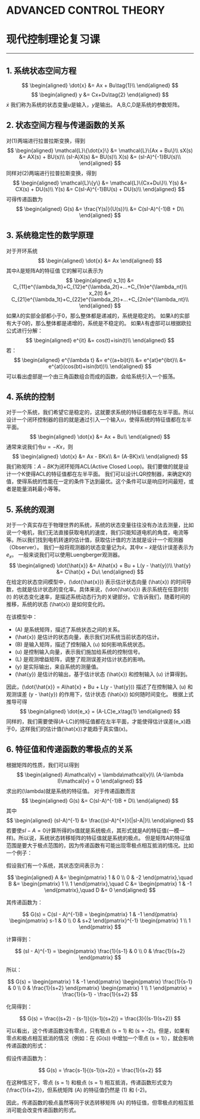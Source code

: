 # ADVANCED CONTROL THEORY 
# 现代控制理论复习课

---
## 1. 系统状态空间方程
$$
\begin{aligned}
\dot{x} &= Ax + Bu\tag{1}\\
\end{aligned}
$$
$$
\begin{aligned}
y &= Cx+Du\tag{2}
\end{aligned}
$$
$\dot{x}$ 我们称为系统的状态变量$u$是输入，$y$是输出。
A,B,C,D是系统的参数矩阵。

## 2. 状态空间方程与传递函数的关系
对(1)两端进行拉普拉斯变换，得到
$$
\begin{aligned}
\mathcal{L}\{\dot{x}\} &= \mathcal{L}\{Ax + Bu\}\\
sX(s) &= AX(s) + BU(s)\\
(sI-A)X(s) &= BU(s)\\
X(s) &= (sI-A)^{-1}BU(s)\\
\end{aligned}
$$
同样对(2)两端进行拉普拉斯变换，得到
$$
\begin{aligned}
\mathcal{L}\{y\} &= \mathcal{L}\{Cx+Du\}\\
Y(s) &= CX(s) + DU(s)\\
Y(s) &= C(sI-A)^{-1}BU(s) + DU(s)\\
\end{aligned}
$$
可得传递函数为
$$
\begin{aligned}
G(s) &= \frac{Y(s)}{U(s)}\\
&= C(sI-A)^{-1}B + D\\
\end{aligned}
$$

## 3. 系统稳定性的数学原理
对于开环系统
$$
\begin{aligned}
\dot{x} &= Ax
\end{aligned}
$$
其中$\lambda$是矩阵A的特征值
它的解可以表示为
$$
\begin{aligned}
x_1(t) &= C_{11}e^{\lambda_1t}+C_{12}e^{\lambda_2t}+...+C_{1n}e^{\lambda_nt}\\
x_2(t) &= C_{21}e^{\lambda_1t}+C_{22}e^{\lambda_2t}+...+C_{2n}e^{\lambda_nt}\\
\end{aligned}
$$
如果$\lambda$的实部全部都小于0，那么整体都是递减的，系统是稳定的。
如果$\lambda$的实部有大于0的，那么整体都是递增的，系统是不稳定的。
如果$\lambda$有虚部可以根据欧拉公式进行分解：
$$
\begin{aligned}
e^{it} &= cos(t)+isin(t)\\
\end{aligned}
$$
若：
$$
\begin{aligned}
e^{\lambda t} &= e^{(a+bi)t}\\
&= e^{at}e^{ibt}\\
&= e^{at}(cos(bt)+isin(bt))\\
\end{aligned}
$$
可以看出虚部是一个由三角函数组合而成的函数，会给系统引入一个振荡。

## 4. 系统的控制
对于一个系统，我们希望它是稳定的，这就要求系统的特征值都在左半平面。所以设计一个闭环控制器的目的就是通过引入一个输入$u$，使得系统的特征值都在左半平面。
$$
\begin{aligned}
\dot{x} &= Ax + Bu\\
\end{aligned}
$$
通常来说我们令$u=-Kx$，则
$$
\begin{aligned}
\dot{x} &= Ax - BKx\\
&= (A-BK)x\\
\end{aligned}
$$
我们称矩阵：$A-BK$为闭环矩阵ACL(Active Closed Loop)。我们要做的就是设计一个K使得ACL的特征值都在左半平面。
我们可以设计LQR控制器，来确定K的值，使得系统的性能在一定的条件下达到最优。这个条件可以是响应时间最短，或者是能量消耗最小等等。

## 5. 系统的观测
对于一个真实存在于物理世界的系统，系统的状态变量往往没有办法去测量，比如说一个电机，我们无法直接获取电机的速度，我们只能知道电机的角度，电流等等。所以我们找到电机转速的估计值，获取估计值的方法就是设计一个观测器（Observer）。
我们一般将观测器的状态变量记为$\hat{x}$。其中$x-\hat{x}$是估计误差表示为$e_x$。
一般来说我们可以使用Luengberger观测器。
$$
\begin{aligned}
\dot{\hat{x}} &= A\hat{x} + Bu + L(y - \hat{y})\\
\hat{y} &= C\hat{x} + Du\
\end{aligned}
$$
在给定的状态空间模型中，\(\dot{\hat{x}}\) 表示估计状态向量 \(\hat{x}\) 的时间导数，也就是估计状态的变化率。具体来说，\(\dot{\hat{x}}\) 表示系统在任意时刻 \(t\) 的状态变化速率，是描述系统动态行为的关键部分。它告诉我们，随着时间的推移，系统的状态 \(\hat{x}\) 是如何变化的。

在该模型中：
- \(A\) 是系统矩阵，描述了系统状态之间的关系。
- \(\hat{x}\) 是估计的状态向量，表示我们对系统当前状态的估计。
- \(B\) 是输入矩阵，描述了控制输入 \(u\) 如何影响系统状态。
- \(u\) 是控制输入向量，表示我们施加给系统的控制信号。
- \(L\) 是观测增益矩阵，调整了观测误差对估计状态的影响。
- \(y\) 是实际输出，来自系统的测量值。
- \(\hat{y}\) 是估计的输出，基于估计状态 \(\hat{x}\) 和控制输入 \(u\) 计算得到。

因此，\(\dot{\hat{x}} = A\hat{x} + Bu + L(y - \hat{y})\) 描述了在控制输入 \(u\) 和观测误差 \(y - \hat{y}\) 的作用下，估计状态 \(\hat{x}\) 如何随时间变化。
根据上式推导可得
$$
\begin{aligned}
\dot{e_x} = (A-LC)e_x\tag{1}
\end{aligned}
$$
同样的，我们需要使得\(A-LC\)的特征值都在左半平面，才能使得估计误差\(e_x\)趋于0，这样我们的估计值\(\hat{x}\)才能趋于真实值\(x\)。

## 6. 特征值和传递函数的零极点的关系
根据矩阵的性质，我们可以得到
$$
\begin{aligned}
A\mathcal{v} = \lambda\mathcal{v}\\
(A-\lambda I)\mathcal{v} = 0
\end{aligned}
$$
求出的\(\lambda\)就是系统的特征值。
对于传递函数而言
$$
\begin{aligned}
G(s) &= C(sI-A)^{-1}B + D\\
\end{aligned}
$$
其中
$$
\begin{aligned}
(sI-A)^{-1} &= \frac{(sI-A)^{*}}{|sI-A|}\\
\end{aligned}
$$
若要使$sI-A = 0$计算所得的s值就是系统极点，其形式就是A的特征值(一模一样)。所以说，系统状态转移矩阵的特征值就是系统的极点。
但是矩阵A的特征值范围是要大于极点范围的，因为传递函数有可能出现零极点相互抵消的情况。比如一个例子：

假设我们有一个系统，其状态空间表示为：

$$
\begin{aligned}
A &= \begin{pmatrix} 1 & 0 \\ 0 & -2 \end{pmatrix},\quad
B &= \begin{pmatrix} 1 \\ 1 \end{pmatrix},\quad
C &= \begin{pmatrix} 1 & -1 \end{pmatrix},\quad
D &= 0
\end{aligned}
$$

其传递函数为：

$$
G(s) = C(sI - A)^{-1}B = \begin{pmatrix} 1 & -1 \end{pmatrix} \begin{pmatrix} s-1 & 0 \\ 0 & s+2 \end{pmatrix}^{-1} \begin{pmatrix} 1 \\ 1 \end{pmatrix}
$$

计算得到：

$$
(sI - A)^{-1} = \begin{pmatrix} \frac{1}{s-1} & 0 \\ 0 & \frac{1}{s+2} \end{pmatrix}
$$

所以：

$$
G(s) = \begin{pmatrix} 1 & -1 \end{pmatrix} \begin{pmatrix} \frac{1}{s-1} & 0 \\ 0 & \frac{1}{s+2} \end{pmatrix} \begin{pmatrix} 1 \\ 1 \end{pmatrix} = \frac{1}{s-1} - \frac{1}{s+2}
$$

化简得到：

$$
G(s) = \frac{(s+2) - (s-1)}{(s-1)(s+2)} = \frac{3}{(s-1)(s+2)}
$$

可以看出，这个传递函数没有零点，只有极点 \(s = 1\) 和 \(s = -2\)。但是，如果有零点和极点相互抵消的情况（例如：在 \(G(s)\) 中增加一个零点 \(s = 1\)），就会影响传递函数的形式：

假设传递函数为：

$$
G(s) = \frac{s-1}{(s-1)(s+2)} = \frac{1}{s+2}
$$

在这种情况下，零点 \(s = 1\) 和极点 \(s = 1\) 相互抵消，传递函数形式变为 \(\frac{1}{s+2}\)，但系统矩阵 \(A\) 的特征值仍然是 \(1\) 和 \(-2\)。

因此，传递函数的极点虽然等同于状态转移矩阵 \(A\) 的特征值，但零极点的相互抵消可能会改变传递函数的形式。